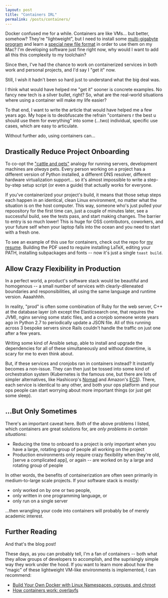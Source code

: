 ```yaml
---
layout: post
title: "Containers IRL"
permalink: /posts/containers/
---
```


Docker confused me for a while. Containers are like VMs... but better, somehow? They're "lightweight", but I need to install some [multi-gigabyte program](https://www.docker.com/products/docker-desktop/) and learn a [special new file format](https://docs.docker.com/engine/reference/builder/) in order to use them on my Mac? I'm developing software just fine right now, why would I want to add all this this complexity to my toolchain?

Since then, I've had the chance to work on containerized services in both work and personal projects, and I'd say I "get it" now.

Still, I wish it hadn't been so hard just to understand what the big deal was.

I think what would have helped me "get it" sooner is concrete examples. No fancy new tech is a silver bullet, right? So, what are the real-world situations where using a container will make my life easier?

To that end, I want to write the article that would have helped me a few years ago. My hope is to deobfuscate the refrain "containers r the best u should use them for everything" into some (...two) individual, specific use cases, which are easy to articulate.

Without further ado, using containers can...

## Drastically Reduce Project Onboarding

To co-opt the ["cattle and pets"](https://devops.stackexchange.com/questions/653/what-is-the-definition-of-cattle-not-pets) analogy for running servers, development machines are _always_ pets. Every person working on a project has a different version of Python installed, a different DNS resolver, different hardware virtualization support... so it's almost impossible to write a step-by-step setup script (or even a guide) that actually works for everyone.

If you've containerized your project's build, it means that those setup steps each happen in an identical, clean Linux environment, no matter what the situation is on the host computer. This way, someone who's just pulled your repoository for the first time can, just a couple of minutes later, see a successful build, see the tests pass, and start making changes. The barrier to entry is so much lower! This is huge for OSS contributors, coworkers, and your future self when your laptop falls into the ocean and you need to start with a fresh one.

To see an example of this use for containers, check out the repo for [my resume](https://github.com/pickledish/resume). Building the PDF used to require installing LaTeX, editing your PATH, installing subpackages and fonts -- now it's just a single `toast build`.

## Allow Crazy Flexibility in Production

In a perfect world, a product's software stack would be beautiful and homogenous -- a small number of services with clearly-dileneated boundaries and responsibilities, all using the same language and runtime version. Aaaahhhh.

In reality, "prod" is often some combination of Ruby for the web server, C++ at the database layer (oh except the Elasticsearch one, that requires the JVM), nginx serving some static files, and a cronjob someone wrote years ago in Python 2.7 to periodically update a JSON file. All of this running across 3 bespoke servers since Rails couldn't handle the traffic on just one after a few years.

Writing some kind of Ansible setup, able to install and upgrade the dependencies for all of these simultaneously and without downtime, is scary for me to even think about.

But, if these services and cronjobs ran in containers instead? It instantly becomes a non-issue. They can then just be tossed into some kind of orchestration system (Kubernetes is the famous one, but there are lots of simpler alternatives, like Hashicorp's [Nomad](https://www.nomadproject.io/) and Amazon's [ECS](https://aws.amazon.com/ecs/)). There, each service is identical to any other, and both your ops platform and your ops people can start worrying about more important things (or just get some sleep).

## ...But Only Sometimes

There's an important caveat here. Both of the above problems I listed, which containers are great solutions for, are _only problems in certain situations_:

* Reducing the time to onboard to a project is only important when you have a large, rotating group of people all working on the project
* Production environments only require crazy flexibility when they're old, [serve a complicated app], or again -- are worked on by a large and rotating group of people

In other words, the benefits of containerization are often seen primarily in medium-to-large scale projects. If your software stack is mostly:

* only worked on by one or two people,
* only written in one programming language, or
* only run on a single server

...then wrangling your code into containers will probably be of merely academic interest.

## Further Reading

And that's the blog post!

These days, as you can probably tell, I'm a fan of containers -- both what they allow groups of developers to accomplish, and the suprisingly simple way they work under the hood. If you want to learn more about how the "magic" of these lightweight VM-like environments is implemented, I can recommend:

* [Build Your Own Docker with Linux Namespaces, cgroups, and chroot](https://akashrajpurohit.com/blog/build-your-own-docker-with-linux-namespaces-cgroups-and-chroot-handson-guide/)
* [How containers work: overlayfs](https://jvns.ca/blog/2019/11/18/how-containers-work--overlayfs/)
